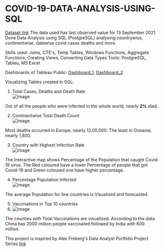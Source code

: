 # COVID-19-DATA-ANALYSIS-USING-SQL

[Dataset link](https://www.youtube.com/redirect?event=video_description&redir_token=QUFFLUhqa3AxUTlMUm43TFpScjVPQjNHTGR6dkw5WnpsZ3xBQ3Jtc0trVnRYdzBmZ3F3Q21GRWFVRGtDN05NWGViNkxTNmQ5TGdSdHNtSE1BU0F4cXJ3VVFaMFRFN280SHlOZnk4czFFS3I1OTFsbkRYUks3bUxZTEU5UUdzUXJXT1d4TWUya3JILXNsNVZiVy1TZzN6TGo3TQ&q=https%3A%2F%2Fourworldindata.org%2Fcovid-deaths)
The data used has last observed value for 13 September 2021.<br>
Done Data Analysis using SQL (PostgreSQL) analysing countrywise, continentwise, datewise covid cases deaths and more.

Skills used: Joins, CTE's, Temp Tables, Windows Functions, Aggregate Functions, Creating Views, Converting Data Types
Tools: PostgreSQL, Tableu, MS Excel

Dashboards of Tableau Public: [Dashboard_1](https://public.tableau.com/app/profile/raghu7462/viz/Covid-19DataAnalysisProject_1/Dashboard1), [Dashboard_2](https://public.tableau.com/app/profile/raghu7462/viz/Covid-19DataAnalysisProject_2/Dashboard2) 

Visualizing Tables created in SQL:
1.  Total Cases, Deaths and Death Rate<br>
![image](https://user-images.githubusercontent.com/65697330/134484888-e9b45ef6-5333-44b1-b5f9-b51ee794baba.png)

Out of all the people who were infected in the whole world, nearly __2%__ died.

2. Continentwise Total Death Count<br>
![image](https://user-images.githubusercontent.com/65697330/134485154-30369d21-53db-4007-8bb8-edc057b77f2c.png)

Most deaths occurred in Europe, nearly 12,00,000. The least in Oceania, nearly 1,800.

3. Country with Highest Infection Rate<br>
![image](https://user-images.githubusercontent.com/65697330/134485278-e26f1ca1-efc3-41d8-bd2e-9bbba3acc9f8.png)

The Interactive map shows Percentage of the Population that caught Covid-19 virus. The Red coloured have a lower Percentage of people that got Covid-19 and Green coloured one have higher percentage.

4. Percentage Population Infected<br>
![image](https://user-images.githubusercontent.com/65697330/134485427-2f9db21a-f19c-471a-aa6e-a59fe43ce815.png)

The average Population for few countries is Visualized and forecasted.

5. Vaccinations in Top 10 countries<br>
6. ![image](https://user-images.githubusercontent.com/65697330/134487397-99bd3a1c-13ac-42d6-8e4d-eff7a5bed125.png)

 The counties with Total Vaccinations are visualized. According to the data China has 2000 million people vaccinated followed by India with 600 million.
 
 
 This project is inspired by Alex Freberg's Data Analyst Portfolio Project Series [link](https://www.youtube.com/watch?v=qfyynHBFOsM&list=PLUaB-1hjhk8H48Pj32z4GZgGWyylqv85f)
